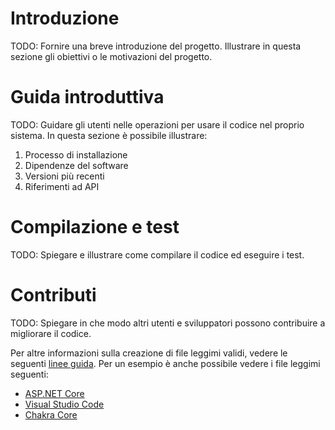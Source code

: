 # Introduzione 
TODO: Fornire una breve introduzione del progetto. Illustrare in questa sezione gli obiettivi o le motivazioni del progetto. 

# Guida introduttiva
TODO: Guidare gli utenti nelle operazioni per usare il codice nel proprio sistema. In questa sezione è possibile illustrare:
1.	Processo di installazione
2.	Dipendenze del software
3.	Versioni più recenti
4.	Riferimenti ad API

# Compilazione e test
TODO: Spiegare e illustrare come compilare il codice ed eseguire i test. 

# Contributi
TODO: Spiegare in che modo altri utenti e sviluppatori possono contribuire a migliorare il codice. 

Per altre informazioni sulla creazione di file leggimi validi, vedere le seguenti [linee guida](https://docs.microsoft.com/it-it/azure/devops/repos/git/create-a-readme?view=azure-devops). Per un esempio è anche possibile vedere i file leggimi seguenti:
- [ASP.NET Core](https://github.com/aspnet/Home)
- [Visual Studio Code](https://github.com/Microsoft/vscode)
- [Chakra Core](https://github.com/Microsoft/ChakraCore)